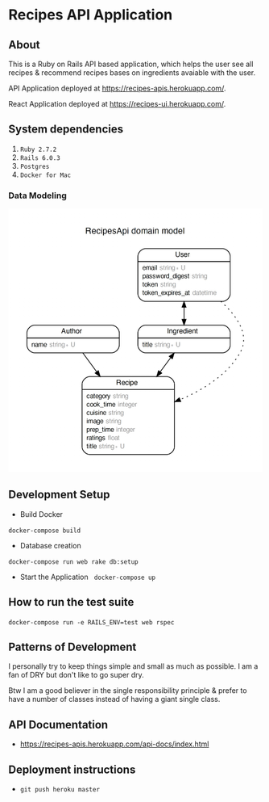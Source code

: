 # Recipes API Application

## About

This is a Ruby on Rails API based application, which helps the user see all recipes & recommend recipes bases on ingredients avaiable with the user.

API Application deployed at https://recipes-apis.herokuapp.com/.

React Application deployed at https://recipes-ui.herokuapp.com/.

## System dependencies

1. `Ruby 2.7.2`
2. `Rails 6.0.3`
3. `Postgres`
4. `Docker for Mac`

### Data Modeling

![Data Model](data_model.jpg)

## Development Setup

- Build Docker

`docker-compose build`

- Database creation

`docker-compose run web rake db:setup`

- Start the Application
    `docker-compose up`

## How to run the test suite

`docker-compose run -e RAILS_ENV=test web rspec`

## Patterns of Development

I personally try to keep things simple and small as much as possible. I am a fan of DRY but don't like to go super dry.

Btw I am a good believer in the single responsibility principle & prefer to have a number of classes instead of having a giant single class.

## API Documentation

- https://recipes-apis.herokuapp.com/api-docs/index.html

## Deployment instructions

- `git push heroku master`
